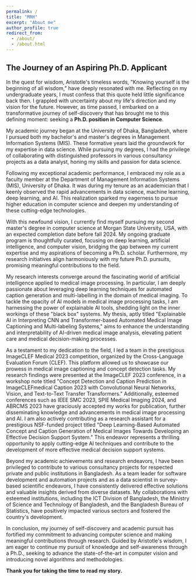 ```yaml
---
permalink: /
title: "MRH"
excerpt: "About me"
author_profile: true
redirect_from: 
  - /about/
  - /about.html
---
```

## The Journey of an Aspiring Ph.D. Applicant

In the quest for wisdom, Aristotle's timeless words, "Knowing yourself is the beginning of all wisdom," have deeply resonated with me. Reflecting on my undergraduate years, I must confess that this quote held little significance back then. I grappled with uncertainty about my life's direction and my vision for the future. However, as time passed, I embarked on a transformative journey of self-discovery that has brought me to this defining moment: seeking a **Ph.D. position in Computer Science**.

My academic journey began at the University of Dhaka, Bangladesh, where I pursued both my bachelor's and master's degrees in Management Information Systems (MIS). These formative years laid the groundwork for my expertise in data science. While pursuing my degrees, I had the privilege of collaborating with distinguished professors in various consultancy projects as a data analyst, honing my skills and passion for data science.

Following my exceptional academic performance, I embraced my role as a faculty member at the Department of Management Information Systems (MIS), University of Dhaka. It was during my tenure as an academician that I keenly observed the rapid advancements in data science, machine learning, deep learning, and AI. This realization sparked my eagerness to pursue higher education in computer science and deepen my understanding of these cutting-edge technologies.

With this newfound vision, I currently find myself pursuing my second master's degree in computer science at Morgan State University, USA, with an expected completion date before fall 2024. My ongoing graduate program is thoughtfully curated, focusing on deep learning, artificial intelligence, and computer vision, bridging the gap between my current expertise and my aspirations of becoming a Ph.D. scholar. Furthermore, my research initiatives align harmoniously with my future Ph.D. pursuits, promising meaningful contributions to the field.

My research interests converge around the fascinating world of artificial intelligence applied to medical image processing. In particular, I am deeply passionate about leveraging deep learning techniques for automated caption generation and multi-labelling in the domain of medical imaging. To tackle the opacity of AI models in medical image processing tasks, I am harnessing the power of explainable AI tools, shedding light on the inner workings of these "black box" systems. My thesis, aptly titled "Explainable AI in Interpreting CNN and Transformer-based Automated Medical Image Captioning and Multi-labeling Systems," aims to enhance the understanding and interpretability of AI-driven medical image analysis, elevating patient care and medical decision-making processes.

As a testament to my dedication to the field, I led a team in the prestigious ImageCLEF Medical 2023 competition, organized by the Cross-Language Evaluation Forum (CLEF). This platform allowed us to showcase our prowess in medical image captioning and concept detection tasks. My research findings were presented at the ImageCLEF 2023 conference, in a workshop note titled "Concept Detection and Caption Prediction in ImageCLEFmedical Caption 2023 with Convolutional Neural Networks, Vision, and Text-to-Text Transfer Transformers." Additionally, esteemed conferences such as IEEE SMC 2023, SPIE Medical Imaging 2024, and ABRCMS 2023 have graciously accepted my works for publication, further disseminating knowledge and advancements in medical image processing and AI. I am also actively contributing as a research assistant for a prestigious NSF-funded project titled "Deep Learning-Based Automated Concept and Caption Generation of Medical Images Towards Developing an Effective Decision Support System." This endeavor represents a thrilling opportunity to apply cutting-edge AI techniques and contribute to the development of more effective medical decision support systems.

Beyond my academic achievements and research endeavors, I have been privileged to contribute to various consultancy projects for respected private and public institutions in Bangladesh. As a team leader for software development and automation projects and as a data scientist in survey-based scientific endeavors, I have consistently delivered effective solutions and valuable insights derived from diverse datasets. My collaborations with esteemed institutions, including the ICT Division of Bangladesh, the Ministry of Science and Technology of Bangladesh, and the Bangladesh Bureau of Statistics, have positively impacted various sectors and fostered the country's development.

In conclusion, my journey of self-discovery and academic pursuit has fortified my commitment to advancing computer science and making meaningful contributions through research. Guided by Aristotle's wisdom, I am eager to continue my pursuit of knowledge and self-awareness through a Ph.D., seeking to advance the state-of-the-art in computer vision and introducing novel algorithms and methodologies.

**Thank you for taking the time to read my story.**
